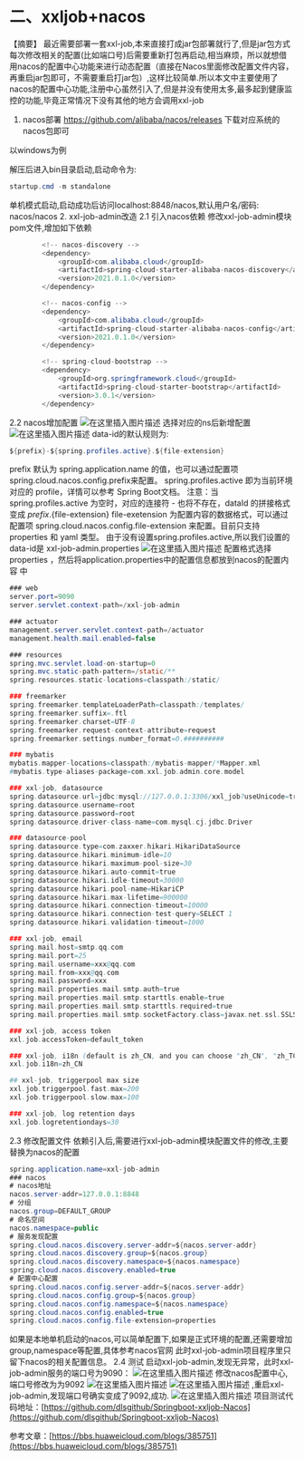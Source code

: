 # 二、xxljob+nacos

【摘要】 最近需要部署一套xxl-job,本来直接打成jar包部署就行了,但是jar包方式每次修改相关的配置(比如端口号)后需要重新打包再启动,相当麻烦，所以就想借用nacos的配置中心功能来进行动态配置（直接在Nacos里面修改配置文件内容，再重启jar包即可，不需要重启打jar包）,这样比较简单.所以本文中主要使用了nacos的配置中心功能,注册中心虽然引入了,但是并没有使用太多,最多起到健康监控的功能,毕竟正常情况下没有其他的地方会调用xxl-job

1. nacos部署
   https://github.com/alibaba/nacos/releases 下载对应系统的nacos包即可

以windows为例

解压后进入bin目录启动,启动命令为:

```java
startup.cmd -m standalone
```

单机模式启动,启动成功后访问localhost:8848/nacos,默认用户名/密码: nacos/nacos
2. xxl-job-admin改造
   2.1 引入nacos依赖
   修改xxl-job-admin模块pom文件,增加如下依赖

```java
		<!-- nacos-discovery -->
		<dependency>
			<groupId>com.alibaba.cloud</groupId>
			<artifactId>spring-cloud-starter-alibaba-nacos-discovery</artifactId>
			<version>2021.0.1.0</version>
		</dependency>

		<!-- nacos-config -->
		<dependency>
			<groupId>com.alibaba.cloud</groupId>
			<artifactId>spring-cloud-starter-alibaba-nacos-config</artifactId>
			<version>2021.0.1.0</version>
		</dependency>

		<!-- spring-cloud-bootstrap -->
		<dependency>
			<groupId>org.springframework.cloud</groupId>
			<artifactId>spring-cloud-starter-bootstrap</artifactId>
			<version>3.0.1</version>
		</dependency>
```
2.2 nacos增加配置
![在这里插入图片描述](https://img-blog.csdnimg.cn/18490ae119af450ebf4c00f99fe04fc1.png)
选择对应的ns后新增配置
![在这里插入图片描述](https://img-blog.csdnimg.cn/448f173048104fefa7f95119428f9c1f.png)
data-id的默认规则为:
```java
${prefix}-${spring.profiles.active}.${file-extension}
```
prefix 默认为 spring.application.name 的值，也可以通过配置项 spring.cloud.nacos.config.prefix来配置。
spring.profiles.active 即为当前环境对应的 profile，详情可以参考 Spring Boot文档。 注意：当 spring.profiles.active 为空时，对应的连接符 - 也将不存在，dataId 的拼接格式变成 ${prefix}.${file-extension}
file-exetension 为配置内容的数据格式，可以通过配置项 spring.cloud.nacos.config.file-extension 来配置。目前只支持 properties 和 yaml 类型。
由于没有设置spring.profiles.active,所以我们设置的data-id是 xxl-job-admin.properties
![在这里插入图片描述](https://img-blog.csdnimg.cn/e70a235c717a4e6d8705c6b6d2a1a7e3.png)
配置格式选择 properties ，然后将application.properties中的配置信息都放到nacos的配置内容 中
```java
### web
server.port=9090
server.servlet.context-path=/xxl-job-admin

### actuator
management.server.servlet.context-path=/actuator
management.health.mail.enabled=false

### resources
spring.mvc.servlet.load-on-startup=0
spring.mvc.static-path-pattern=/static/**
spring.resources.static-locations=classpath:/static/

### freemarker
spring.freemarker.templateLoaderPath=classpath:/templates/
spring.freemarker.suffix=.ftl
spring.freemarker.charset=UTF-8
spring.freemarker.request-context-attribute=request
spring.freemarker.settings.number_format=0.##########

### mybatis
mybatis.mapper-locations=classpath:/mybatis-mapper/*Mapper.xml
#mybatis.type-aliases-package=com.xxl.job.admin.core.model

### xxl-job, datasource
spring.datasource.url=jdbc:mysql://127.0.0.1:3306/xxl_job?useUnicode=true&characterEncoding=UTF-8&autoReconnect=true&serverTimezone=Asia/Shanghai
spring.datasource.username=root
spring.datasource.password=root
spring.datasource.driver-class-name=com.mysql.cj.jdbc.Driver

### datasource-pool
spring.datasource.type=com.zaxxer.hikari.HikariDataSource
spring.datasource.hikari.minimum-idle=10
spring.datasource.hikari.maximum-pool-size=30
spring.datasource.hikari.auto-commit=true
spring.datasource.hikari.idle-timeout=30000
spring.datasource.hikari.pool-name=HikariCP
spring.datasource.hikari.max-lifetime=900000
spring.datasource.hikari.connection-timeout=10000
spring.datasource.hikari.connection-test-query=SELECT 1
spring.datasource.hikari.validation-timeout=1000

### xxl-job, email
spring.mail.host=smtp.qq.com
spring.mail.port=25
spring.mail.username=xxx@qq.com
spring.mail.from=xxx@qq.com
spring.mail.password=xxx
spring.mail.properties.mail.smtp.auth=true
spring.mail.properties.mail.smtp.starttls.enable=true
spring.mail.properties.mail.smtp.starttls.required=true
spring.mail.properties.mail.smtp.socketFactory.class=javax.net.ssl.SSLSocketFactory

### xxl-job, access token
xxl.job.accessToken=default_token

### xxl-job, i18n (default is zh_CN, and you can choose "zh_CN", "zh_TC" and "en")
xxl.job.i18n=zh_CN

## xxl-job, triggerpool max size
xxl.job.triggerpool.fast.max=200
xxl.job.triggerpool.slow.max=100

### xxl-job, log retention days
xxl.job.logretentiondays=30

```
2.3 修改配置文件
依赖引入后,需要进行xxl-job-admin模块配置文件的修改,主要替换为nacos的配置
```java
spring.application.name=xxl-job-admin
### nacos
# nacos地址
nacos.server-addr=127.0.0.1:8848
# 分组
nacos.group=DEFAULT_GROUP
# 命名空间
nacos.namespace=public
# 服务发现配置
spring.cloud.nacos.discovery.server-addr=${nacos.server-addr}
spring.cloud.nacos.discovery.group=${nacos.group}
spring.cloud.nacos.discovery.namespace=${nacos.namespace}
spring.cloud.nacos.discovery.enabled=true
# 配置中心配置
spring.cloud.nacos.config.server-addr=${nacos.server-addr}
spring.cloud.nacos.config.group=${nacos.group}
spring.cloud.nacos.config.namespace=${nacos.namespace}
spring.cloud.nacos.config.enabled=true
spring.cloud.nacos.config.file-extension=properties
```
如果是本地单机启动的nacos,可以简单配置下,如果是正式环境的配置,还需要增加group,namespace等配置,具体参考nacos官网
此时xxl-job-admin项目程序里只留下nacos的相关配置信息。
2.4 测试
启动xxl-job-admin,发现无异常，此时xxl-job-admin服务的端口号为9090：
![在这里插入图片描述](https://img-blog.csdnimg.cn/c65eeab314ec430898a72e63fbbd1a5f.png)
修改nacos配置中心,端口号修改为为9092
![在这里插入图片描述](https://img-blog.csdnimg.cn/e8cbcc4572e4414684b18ddb37e2d4cd.png)
![在这里插入图片描述](https://img-blog.csdnimg.cn/cd05d12a559941659d7145489da117b2.png)
,重启xxl-job-admin,发现端口号确实变成了9092,成功.
![在这里插入图片描述](https://img-blog.csdnimg.cn/3bf2a2670bea41b588c8fe42162e83b2.png)
项目测试代码地址：[https://github.com/dlsgithub/Springboot-xxljob-Nacos](https://github.com/dlsgithub/Springboot-xxljob-Nacos)

参考文章：[https://bbs.huaweicloud.com/blogs/385751](https://bbs.huaweicloud.com/blogs/385751)